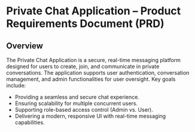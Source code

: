 # Private Chat Application – Product Requirements Document (PRD)

## Overview

The Private Chat Application is a secure, real-time messaging platform designed for users to create, join, and communicate in private conversations. The application supports user authentication, conversation management, and admin functionalities for user oversight. Key goals include:

-   Providing a seamless and secure chat experience.
-   Ensuring scalability for multiple concurrent users.
-   Supporting role-based access control (Admin vs. User).
-   Delivering a modern, responsive UI with real-time messaging capabilities.
